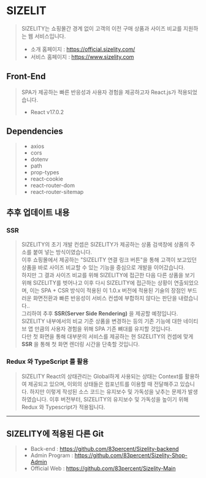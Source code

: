 # SIZELIT
> SIZELITY는 쇼핑몰간 경계 없이 고객의 이전 구매 상품과 사이즈 비교를 지원하는 웹 서비스입니다.
> + 소개 홈페이지     :  https://official.sizelity.com/
> + 서비스 홈페이지   :  https://www.sizelity.com

## Front-End
> SPA가 제공하는 빠른 반응성과 사용자 경험을 제공하고자 React.js가 적용되었습니다.
> + React v17.0.2

## Dependencies
> + axios
> + cors
> + dotenv
> + path
> + prop-types
> + react-cookie
> + react-router-dom
> + react-router-sitemap

## 추후 업데이트 내용
### SSR
> SIZELITY의 초기 개발 컨셉은 SIZELITY가 제공하는 상품 검색창에 상품의 주소를 붙여 넣는 방식이였습니다. <br />
> 이후 쇼핑몰에서 제공하는 "SIZELITY 연결 링크 버튼"을 통해 고객이 보고있던 상품을 바로 사이즈 비교할 수 있는 기능을 중심으로 개발을 이어갔습니다. <br />
> 하지만 그 결과 사이즈 비교를 위해 SIZELITY에 접근한 다음 다른 상품을 보기위해 SIZELITY를 벗어나고 이후 다시 SIZELITY에 접근하는 상황이 연출되었으며, 이는 SPA + CSR 방식이 적용된 이 1.0.x 버전에 적용된 기술의 장점인 부드러운 화면전환과 빠른 반응성이 서비스 컨셉에 부합하지 않다는 판단을 내렸습니다.. <br />
> 그리하여 추후 **SSR(Server Side Rendering)** 을 제공할 예정입니다. <br />
> SIZELITY 내부에서의 비교 기준 상품을 변경하는 등의 기존 기능에 대한 네이티브 앱 만큼의 사용자 경험을 위해 SPA 기존 뼈대를 유지할 것입니다. <br />
> 다만 첫 화면을 통해 대부분의 서비스를 제공하는 현 SIZELITY의 컨셉에 맞게 **SSR** 을 통해 첫 화면 렌더링 시간을 단축할 것입니다. 

### Redux 와 TypeScript 를 활용
> SIZELITY React의 상태관리는 Global하게 사용되는 상태는 Context를 활용하여 제공되고 있으며, 이외의 상태들은 컴포넌트를 이용할 때 전달해주고 있습니다.
> 하지만 이렇게 작성된 소스 코드는 유지보수 및 가독성을 낮추는 문제가 발생하였습니다.
> 이후 버전부터, SIZELITY의 유지보수 및 가독성을 높이기 위해 Redux 와 Typescript가 적용됩니다.

- - -
## SIZELITY에 적용된 다른 Git
> + Back-end      :   https://github.com/83percent/Sizelity-backend
> + Admin Program :   https://github.com/83percent/Sizelity-Shop-Admin
> + Official Web  :   https://github.com/83percent/Sizelity-Main
